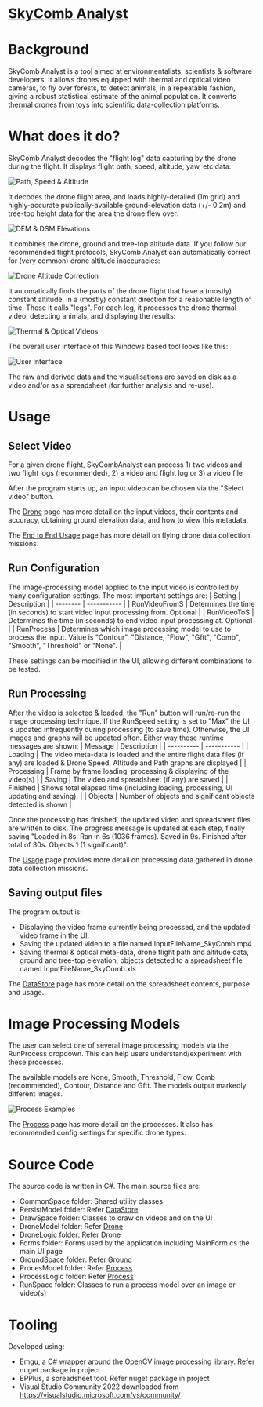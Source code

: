 # [SkyComb Analyst](https://github.com/PhilipQuirke/SkyCombAnalystHelp/) 

# Background
SkyComb Analyst is a tool aimed at environmentalists, scientists & software developers. 
It allows drones equipped with thermal and optical video cameras, to fly over forests, 
to detect animals, in a repeatable fashion, giving a robust statistical estimate of the animal population. 
It converts thermal drones from toys into scientific data-collection platforms. 


# What does it do?
SkyComb Analyst decodes the "flight log" data capturing by the drone during the flight. 
It displays flight path, speed, altitude, yaw, etc data:  

![Path, Speed & Altitude](./Static/Overview1.png?raw=true "Path, Speed & Altitude")

It decodes the drone flight area, and loads highly-detailed (1m grid) and 
highly-accurate publically-available ground-elevation data (+/- 0.2m) and 
tree-top height data for the area the drone flew over:

![DEM & DSM Elevations](./Static/Overview2.png?raw=true "DEM & DSM Elevations")

It combines the drone, ground and tree-top altitude data. If you follow our recommended flight protocols, 
SkyComb Analyst can automatically correct for (very common) drone altitude inaccuracies:

![Drone Altitude Correction](./Static/OnGroundAtExamples.png?raw=true "Drone Altitude Correction")

It automatically finds the parts of the drone flight that have a (mostly) constant altitude, in a (mostly) constant direction 
for a reasonable length of time. These it calls "legs". For each leg, it processes the drone thermal video, 
detecting animals, and displaying the results:

![Thermal & Optical Videos](./Static/Overview3.png?raw=true "Thermal & Optical Videos")

The overall user interface of this Windows based tool looks like this:

![User Interface](./Static/UIExample.png?raw=true "User Interface")

The raw and derived data and the visualisations are saved on disk as a video and/or as a spreadsheet (for further analysis and re-use).



# Usage

## Select Video
For a given drone flight, SkyCombAnalyst can process 1) two videos and two flight logs (recommended), 2) a video and flight log or 3) a video file 

After the program starts up, an input video can be chosen via the "Select video" button.

The [Drone](./Drone.md) page has more detail on the input videos, 
their contents and accuracy, obtaining ground elevation data, and how to view this metadata. 

The [End to End Usage](./Usage.md) page has more detail on flying drone data collection missions.  

## Run Configuration
The image-processing model applied to the input video is controlled by many configuration settings. 
The most important settings are:
| Setting  | Description |
| -------- | ----------- |
| RunVideoFromS | Determines the time (in seconds) to start video input processing from. Optional |
| RunVideoToS | Determines the time (in seconds) to end video input processing at. Optional |
| RunProcess | Determines which image processing model to use to process the input. Value is "Contour", "Distance, "Flow", "Gftt", "Comb", "Smooth", "Threshold" or "None".  |

These settings can be modified in the UI, allowing different combinations to be tested.

## Run Processing
After the video is selected & loaded, the "Run" button will run/re-run the image processing technique.
If the RunSpeed setting is set to "Max" the UI is updated infrequently during processing (to save time).
Otherwise, the UI images and graphs will be updated often.
Either way these runtime messages are shown:
| Message    | Description |
| ---------- | ----------- |
| Loading    | The video meta-data is loaded and the entire flight data files (if any) are loaded & Drone Speed, Altitude and Path graphs are displayed |
| Processing | Frame by frame loading, processing & displaying of the video(s) |
| Saving     | The video and spreadsheet (if any) are saved |
| Finished   | Shows total elapsed time (including loading, processing, UI updating and saving). |
| Objects    | Number of objects and significant objects detected is shown |

Once the processing has finished, the updated video and spreadsheet files are written to disk. 
The progress message is updated at each step, finally saving "Loaded in 8s. Ran in 6s (1036 frames). 
Saved in 9s. Finished after total of 30s. Objects 1 (1 significant)".

The [Usage](./Usage.md) page provides more detail on processing data gathered in drone data collection missions.  

## Saving output files
The program output is:
- Displaying the video frame currently being processed, and the updated video frame in the UI.
- Saving the updated video to a file named InputFileName_SkyComb.mp4
- Saving thermal & optical meta-data, drone flight path and altitude data, ground and tree-top elevation, objects detected to a spreadsheet file named InputFileName_SkyComb.xls

The [DataStore](./DataStore.md) page has more detail on the spreadsheet contents, purpose and usage.

# Image Processing Models
The user can select one of several image processing models via the RunProcess dropdown. 
This can help users understand/experiment with these processes.

The available models are None, Smooth, Threshold, Flow, Comb (recommended), Contour, Distance and Gftt.
The models output markedly different images. 

![Process Examples](./Static/ModelExamples.png?raw=true "Process Examples")

The [Process](./Model.md) page has more detail on the processes. 
It also has recommended config settings for specific drone types.


# Source Code
The source code is written in C#. The main source files are:
- CommonSpace folder: Shared utility classes
- PersistModel folder: Refer [DataStore](./DataStore.md)
- DrawSpace folder: Classes to draw on videos and on the UI
- DroneModel folder: Refer [Drone](./Drone.md)
- DroneLogic folder: Refer [Drone](./Drone.md)
- Forms folder: Forms used by the application including MainForm.cs the main UI page
- GroundSpace folder: Refer [Ground](./Ground.md)
- ProcesModel folder: Refer [Process](./Model.md) 
- ProcessLogic folder: Refer [Process](./Model.md) 
- RunSpace folder: Classes to run a process model over an image or video(s)


# Tooling 
Developed using:
- Emgu, a C# wrapper around the OpenCV image processing library. Refer nuget package in project
- EPPlus, a spreadsheet tool. Refer nuget package in project
- Visual Studio Community 2022 downloaded from https://visualstudio.microsoft.com/vs/community/
